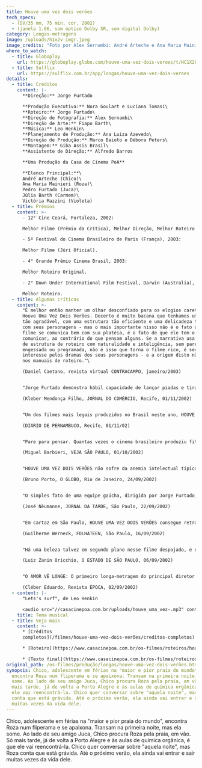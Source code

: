 ```yaml
---
title: Houve uma vez dois verões
tech_specs:
  - (DV/35 mm, 75 min, cor, 2002)
  - (janela 1.66, som óptico Dolby SR, som digital Dolby)
category: Longas-metragens
image: /uploads/h1x2v-imgr.jpeg
image_credits: "Foto por Alex Sernambi: André Arteche e Ana Maria Mainieri"
where_to_watch:
  - title: Globoplay
    url: https://globoplay.globo.com/houve-uma-vez-dois-veroes/t/HC1X28ZGdj/
  - title: Sulflix
    url: https://sulflix.com.br/app/longas/houve-uma-vez-dois-veroes
details:
  - title: Créditos
    content: |-
      **Direção:** Jorge Furtado

      **Produção Executiva:** Nora Goulart e Luciana Tomasi\
      **Roteiro:** Jorge Furtado\
      **Direção de Fotografia:** Alex Sernambi\
      **Direção de Arte:** Fiapo Barth\
      **Música:** Leo Henkin\
      **Planejamento de Produção:** Ana Luiza Azevedo\
      **Direção de Produção:** Marco Baioto e Débora Peters\
      **Montagem:** Giba Assis Brasil\
      **Assistente de Direção:** Alfredo Barros

      **Uma Produção da Casa de Cinema PoA**

      **Elenco Principal:**\
      André Arteche (Chico)\
      Ana Maria Mainieri (Roza)\
      Pedro Furtado (Juca)\
      Júlia Barth (Carmem)\
      Victória Mazzini (Violeta)
  - title: Prêmios
    content: >-
      - 12° Cine Ceará, Fortaleza, 2002:

      Melhor Filme (Prêmio da Crítica), Melhor Direção, Melhor Roteiro e Melhor Montagem.

      - 5º Festival do Cinema Brasileiro de Paris (França), 2003:

      Melhor Filme (Júri Oficial).

      - 4° Grande Prêmio Cinema Brasil, 2003:

      Melhor Roteiro Original.

      - 2° Down Under International Film Festival, Darwin (Australia), 2004:

      Melhor Roteiro.
  - title: Algumas críticas
    content: >-
      "É melhor então manter um olhar desconfiado para os elogios caretas a
      Houve Uma Vez Dois Verões. Decerto é muito bacana que tenhamos um filme
      tão agradável, com uma estrutura tão eficiente e uma delicadeza tão grande
      com seus personagens - mas o mais importante nisso não é o fato de que o
      filme se comunica bem com sua platéia, é o fato de que ele tem o que
      comunicar, ao contrário do que pensam alguns. Se a narrativa usa esquemas
      de estrutura de roteiro com naturalidade e inteligência, sem parecer
      engessada ou programada, não é isso que torna o filme rico, é seu
      interesse pelos dramas dos seus personagens - e a origem disto não está
      nos manuais de roteiro."\

      (Daniel Caetano, revista virtual CONTRACAMPO, janeiro/2003)


      "Jorge Furtado demonstra hábil capacidade de lançar piadas e tiradas no colo do espectador como cargas explosivas, coisa incomum no texto nacional para cinema. (...) Os desdobramentos, ao longo de 80 minutos enxutos, são consistentes, deixando o espectador com sorriso constante e, vez por outra, às gargalhadas. Produto competente, comunicativo e capaz de estabelecer diálogo inteligente com o público."\

      (Kleber Mendonça Filho, JORNAL DO COMÉRCIO, Recife, 01/11/2002)


      "Um dos filmes mais legais produzidos no Brasil neste ano, HOUVE UMA VEZ DOIS VERÕES tem roteiro e direção de Jorge Furtado, parceiro de Guel Arraes em Caramuru e um dos mais cultuados cineastas do País. Furtado, portanto, garante a qualidade deste que é seu primeiro longa. (...) Não perca: é um filme feito com linguagem ágil e diálogos certeiros, que encanta jovens e adultos."\

      (DIÁRIO DE PERNAMBUCO, Recife, 01/11/02)


      "Pare para pensar. Quantas vezes o cinema brasileiro produziu fitas voltadas para o público adolescente? Talvez pela escassez, o simpático HOUVE UMA VEZ DOIS VERÕES seja parecido com um oásis no deserto. (...) Com linguagem coloquial, diálogos saborosos e movido ao som underground de Wander Wildner, Ultramen e Sombrero Luminoso, entre outros roqueiros do sul, o filme só tem a pretensão de divertir o espectador por pouco mais de uma hora. Consegue."\

      (Miguel Barbieri, VEJA SÃO PAULO, 01/10/2002)


      "HOUVE UMA VEZ DOIS VERÕES não sofre da anemia intelectual típica das produções teens atuais, sem deixar, no entanto, de ser saudavelmente pop. (...) O curto filme (tem pouco mais de uma hora e dez minutos de duração) chama a atenção pelo ótimo roteiro e pelos diálogos cheios de humor e que fogem do óbvio. Furtado conta que os atores ajudaram na criação dos personagens."\

      (Bruno Porto, O GLOBO, Rio de Janeiro, 24/09/2002)


      "O simples fato de uma equipe gaúcha, dirigida por Jorge Furtado, ter partido para uma produção declaradamente juvenil, merece louvor, senão por outra coisa, no mínimo pelo pioneirismo. A bem da verdade, ele não contava sequer com um parâmetro a seguir, um confronto para negar. E pois não é que, para surpresa geral, deu conta do recado com competência, graça e sobretudo leveza? (...) A vantagem do filme de Jorge Furtado sobre as pornochanchadas e as obras de arte que, de um jeito ou de outro, abordaram isso tudo relacionado aí em cima, é que: (1) o faz sem pretensão nenhuma a filosofar profundamente sobre cada um deles; (2) tem uma abordagem leve e bem-humorada, o que não significa que seja também obrigatoriamente superficial, muito antes pelo contrário."\

      (José Nêumanne, JORNAL DA TARDE, São Paulo, 22/09/2002)


      "Em cartaz em São Paulo, HOUVE UMA VEZ DOIS VERÕES consegue retratar os adolescentes, suas dúvidas e ansiedades com irreverência e fidelidade. Furtado constrói personagens que têm como trunfo uma aparente normalidade. São jovens sem afetação e sem rótulos estampados na testa, gente comum que você acha que pode encontrar a toda hora em qualquer lugar. (...) No lugar de pirotecnias tecnológicas, Furtado usou duas armas: um roteiro bem estruturado, com um humor sutil, e um modo de filmar clássico, seguro, sem grandes invenções."\

      (Guilherme Werneck, FOLHATEEN, São Paulo, 16/09/2002)


      "Há uma beleza talvez em segundo plano nesse filme despojado, e que envolve a natureza mesma do ato amoroso. Ninguém é realista quando está apaixonado. Quando se consegue ser objetivo, é porque a paixão já era. Quando tem uma decepção com o ser amado, o que acontece não é que o decepcionado comece a mentir para si mesmo. Isso seria simplista. Ele passa é a desenvolver um tipo elaborado de raciocínio, talvez delirante, que consistirá em atribuir razões e motivações ocultas para o ato da pessoa amada, de tal forma que esse ato passe a ser, se não desculpável, pelo menos compreensível. E assim manterá a crença na previsibilidade do comportamento do outro, e alimentará a esperança no futuro. Quando esse mecanismo for desmontado, será sinal de que a paixão passou, como passam os verões."\

      (Luiz Zanin Oricchio, O ESTADO DE SÃO PAULO, 06/09/2002)


      "O AMOR VÊ LONGE: O primeiro longa-metragem do principal diretor brasileiro de curtas é despretensioso mas sábio. (...) Os atores se destacam pela autenticidade e as imagens captadas com câmera digital servem ao tom poético. Mas o ponto alto está na generosidade com os personagens. Furtado não esbarra em posturas moralistas, não julga mocinhas de caráter questionável e foge da vulgaridade das comédias juvenis americanas. (...) A sabedoria do diretor está em mostrar que, em vez de cego, o amor enxerga essências por trás das ações. Vê longe o suficiente para detectar beleza em seres com atitudes condenáveis pelo senso comum."\

      (Cléber Eduardo, Revista ÉPOCA, 02/09/2002)
  - content: |-
      "Lets's surf", de Leo Henkin

      <audio src="//casacinepoa.com.br/uploads/houve_uma_vez-.mp3" controls />
    title: Tema musical
  - title: Veja mais
    content: >-
      * [Créditos
      completos](/filmes/houve-uma-vez-dois-verões/creditos-completos)

      * [Roteiro](https://www.casacinepoa.com.br/os-filmes/roteiros/houve-uma-vez-dois-verões-texto-inicial.html)

      * [Texto final](https://www.casacinepoa.com.br/os-filmes/roteiros/houve-uma-vez-dois-verões-texto-final.html)[](/uploads/Houve_uma_vez-.mp3)
original_path: /os-filmes/produção/longas/houve-uma-vez-dois-verões.html
synopsis: Chico, adolescente em férias na "maior e pior praia do mundo",
  encontra Roza num fliperama e se apaixona. Transam na primeira noite, mas ela
  some. Ao lado de seu amigo Juca, Chico procura Roza pela praia, em vão. Só
  mais tarde, já de volta a Porto Alegre e às aulas de química orgânica, é que
  ele vai reencontrá-la. Chico quer conversar sobre "aquela noite", mas Roza
  conta que está grávida. Até o próximo verão, ela ainda vai entrar e sair
  muitas vezes da vida dele.
---
```

Chico, adolescente em férias na "maior e pior praia do mundo", encontra Roza num fliperama e se apaixona. Transam na primeira noite, mas ela some. Ao lado de seu amigo Juca, Chico procura Roza pela praia, em vão. Só mais tarde, já de volta a Porto Alegre e às aulas de química orgânica, é que ele vai reencontrá-la. Chico quer conversar sobre "aquela noite", mas Roza conta que está grávida. Até o próximo verão, ela ainda vai entrar e sair muitas vezes da vida dele.
